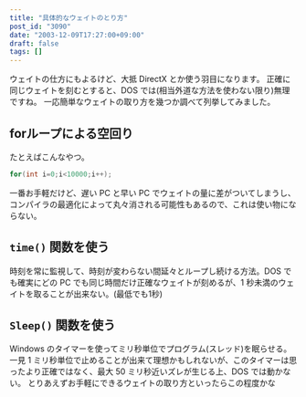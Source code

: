 ```yaml
---
title: "具体的なウェイトのとり方"
post_id: "3090"
date: "2003-12-09T17:27:00+09:00"
draft: false
tags: []
---
```



ウェイトの仕方にもよるけど、大抵 DirectX とか使う羽目になります。 正確に同じウェイトを刻むとすると、DOS では(相当外道な方法を使わない限り)無理ですね。 一応簡単なウェイトの取り方を幾つか調べて列挙してみました。
## forループによる空回り
たとえばこんなやつ。

```C
for(int i=0;i<10000;i++);
```

一番お手軽だけど、遅い PC と早い PC でウェイトの量に差がついてしまうし、コンパイラの最適化によって丸々消される可能性もあるので、これは使い物にならない。
## `time()` 関数を使う
時刻を常に監視して、時刻が変わらない間延々とループし続ける方法。DOS でも確実にどの PC でも同じ時間だけ正確なウェイトが刻めるが、1 秒未満のウェイトを取ることが出来ない。(最低でも1秒)
## `Sleep()` 関数を使う
Windows のタイマーを使ってミリ秒単位でプログラム(スレッド)を眠らせる。一見 1 ミリ秒単位で止めることが出来て理想かもしれないが、このタイマーは思ったより正確ではなく、最大 50 ミリ秒近いズレが生じる上、DOS では動かない。 とりあえずお手軽にできるウェイトの取り方といったらこの程度かな
